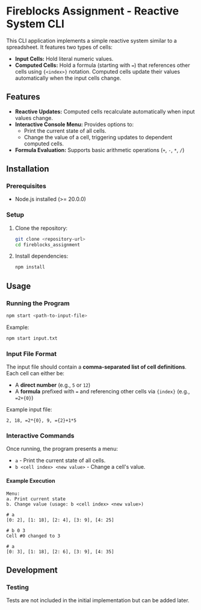 # Fireblocks Assignment - Reactive System CLI

This CLI application implements a simple reactive system similar to a spreadsheet. It features two types of cells:

- **Input Cells:** Hold literal numeric values.
- **Computed Cells:** Hold a formula (starting with `=`) that references other cells using `{<index>}` notation. Computed cells update their values automatically when the input cells change.

## Features

- **Reactive Updates:** Computed cells recalculate automatically when input values change.
- **Interactive Console Menu:** Provides options to:
  - Print the current state of all cells.
  - Change the value of a cell, triggering updates to dependent computed cells.
- **Formula Evaluation:** Supports basic arithmetic operations (`+`, `-`, `*`, `/`)


## Installation
### Prerequisites
- Node.js installed (>= 20.0.0)

### Setup
1. Clone the repository:
   ```sh
   git clone <repository-url>
   cd fireblocks_assignment
   ```
2. Install dependencies:
   ```sh
   npm install
   ```

## Usage
### Running the Program
```sh
npm start <path-to-input-file>
```
Example:
```sh
npm start input.txt
```

### Input File Format
The input file should contain a **comma-separated list of cell definitions**. Each cell can either be:
- A **direct number** (e.g., `5` or `12`)
- A **formula** prefixed with `=` and referencing other cells via `{index}` (e.g., `=2+{0}`)

Example input file:
```
2, 18, =2*{0}, 9, ={2}+1*5
```

### Interactive Commands
Once running, the program presents a menu:
- `a` - Print the current state of all cells.
- `b <cell index> <new value>` - Change a cell's value.

#### Example Execution
```
Menu:
a. Print current state
b. Change value (usage: b <cell index> <new value>)

# a
[0: 2], [1: 18], [2: 4], [3: 9], [4: 25]

# b 0 3
Cell #0 changed to 3

# a
[0: 3], [1: 18], [2: 6], [3: 9], [4: 35]
```

## Development

### Testing
Tests are not included in the initial implementation but can be added later.
